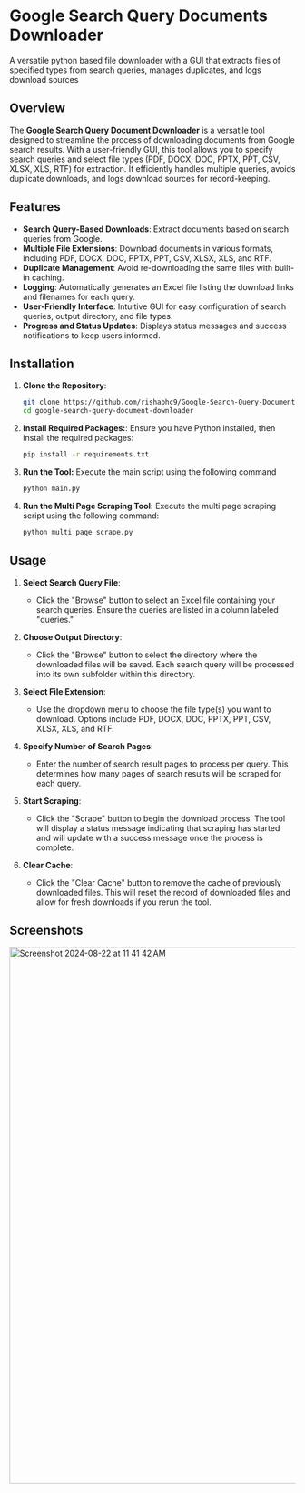 # Google Search Query Documents Downloader
 A versatile python based file downloader with a GUI that extracts files of specified types from search queries, manages duplicates, and logs download sources
 
## Overview

The **Google Search Query Document Downloader** is a versatile tool designed to streamline the process of downloading documents from Google search results. With a user-friendly GUI, this tool allows you to specify search queries and select file types (PDF, DOCX, DOC, PPTX, PPT, CSV, XLSX, XLS, RTF) for extraction. It efficiently handles multiple queries, avoids duplicate downloads, and logs download sources for record-keeping.

## Features

- **Search Query-Based Downloads**: Extract documents based on search queries from Google.
- **Multiple File Extensions**: Download documents in various formats, including PDF, DOCX, DOC, PPTX, PPT, CSV, XLSX, XLS, and RTF.
- **Duplicate Management**: Avoid re-downloading the same files with built-in caching.
- **Logging**: Automatically generates an Excel file listing the download links and filenames for each query.
- **User-Friendly Interface**: Intuitive GUI for easy configuration of search queries, output directory, and file types.
- **Progress and Status Updates**: Displays status messages and success notifications to keep users informed.

## Installation

1. **Clone the Repository**:
   
   ```bash
   git clone https://github.com/rishabhc9/Google-Search-Query-Documents-Downloader.git
   cd google-search-query-document-downloader
   ```
   
2. **Install Required Packages:**:
Ensure you have Python installed, then install the required packages:

   ```bash
   pip install -r requirements.txt
   ```
   
3. **Run the Tool:**
Execute the main script using the following command

   ```bash
   python main.py
   ```

4. **Run the Multi Page Scraping Tool:**
Execute the multi page scraping script using the following command:

   ```bash
   python multi_page_scrape.py
   ```

## Usage

1. **Select Search Query File**:
   - Click the "Browse" button to select an Excel file containing your search queries. Ensure the queries are listed in a column labeled "queries."

2. **Choose Output Directory**:
   - Click the "Browse" button to select the directory where the downloaded files will be saved. Each search query will be processed into its own subfolder within this directory.

3. **Select File Extension**:
   - Use the dropdown menu to choose the file type(s) you want to download. Options include PDF, DOCX, DOC, PPTX, PPT, CSV, XLSX, XLS, and RTF.

4. **Specify Number of Search Pages**:
   - Enter the number of search result pages to process per query. This determines how many pages of search results will be scraped for each query.

5. **Start Scraping**:
   - Click the "Scrape" button to begin the download process. The tool will display a status message indicating that scraping has started and will update with a success message once the process is complete.

6. **Clear Cache**:
   - Click the "Clear Cache" button to remove the cache of previously downloaded files. This will reset the record of downloaded files and allow for fresh downloads if you rerun the tool.

## Screenshots
<img width="944" alt="Screenshot 2024-08-22 at 11 41 42 AM" src="https://github.com/user-attachments/assets/0b724165-dc6e-4567-a376-45556a4f0469">


